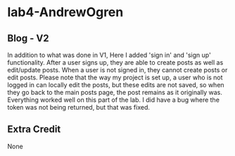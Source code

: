 # lab4-AndrewOgren

## Blog - V2
In addition to what was done in V1, Here I added 'sign in' and 'sign up' functionality. After a user signs up, they are able
to create posts as well as edit/update posts. When a user is not signed in, they cannot create posts or edit posts. Please note that the way my project is set up, a user who is not logged in can locally edit the posts, but these edits are not saved, so when they go back to the main posts page, the post remains as it originally was. Everything worked well on this part of the lab. I did have a bug where the token was not being returned, but that was fixed.

## Extra Credit
None
